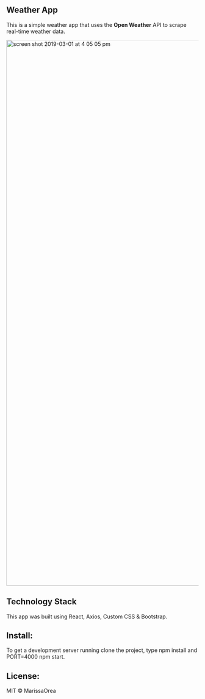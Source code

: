 
## Weather App

This is a simple weather app that uses the <b>Open Weather</b> API to scrape real-time weather data.

<img width="1428" alt="screen shot 2019-03-01 at 4 05 05 pm" src="https://user-images.githubusercontent.com/22510881/53666337-dd986580-3c3b-11e9-9031-ea158a15347c.png">


## Technology Stack

This app was built using React, Axios, Custom CSS & Bootstrap. 

## Install:
To get a development server running clone the project, type npm install and PORT=4000 npm start.

## License:
MIT © MarissaOrea
